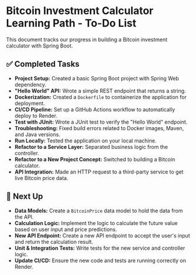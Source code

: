 # Bitcoin Investment Calculator Learning Path - To-Do List

This document tracks our progress in building a Bitcoin investment calculator with Spring Boot.

## ✅ Completed Tasks

* **Project Setup:** Created a basic Spring Boot project with Spring Web dependency.
* **"Hello World" API:** Wrote a simple REST endpoint that returns a string.
* **Dockerization:** Created a `Dockerfile` to containerize the application for deployment.
* **CI/CD Pipeline:** Set up a GitHub Actions workflow to automatically deploy to Render.
* **Test with JUnit:** Wrote a JUnit test to verify the "Hello World" endpoint.
* **Troubleshooting:** Fixed build errors related to Docker images, Maven, and Java versions.
* **Run Locally:** Tested the application on your local machine.
* **Refactor to a Service Layer:** Separated business logic from the controller.
* **Refactor to a New Project Concept:** Switched to building a Bitcoin calculator.
* **API Integration:** Made an HTTP request to a third-party service to get live Bitcoin price data.

## 🚀 Next Up

* **Data Models:** Create a `BitcoinPrice` data model to hold the data from the API.
* **Calculation Logic:** Implement the logic to calculate the future value based on user input and price predictions.
* **New API Endpoint:** Create a new API endpoint to accept the user's input and return the calculation result.
* **Unit & Integration Tests:** Write tests for the new service and controller logic.
* **Update CI/CD:** Ensure the new code and tests are running correctly on Render.